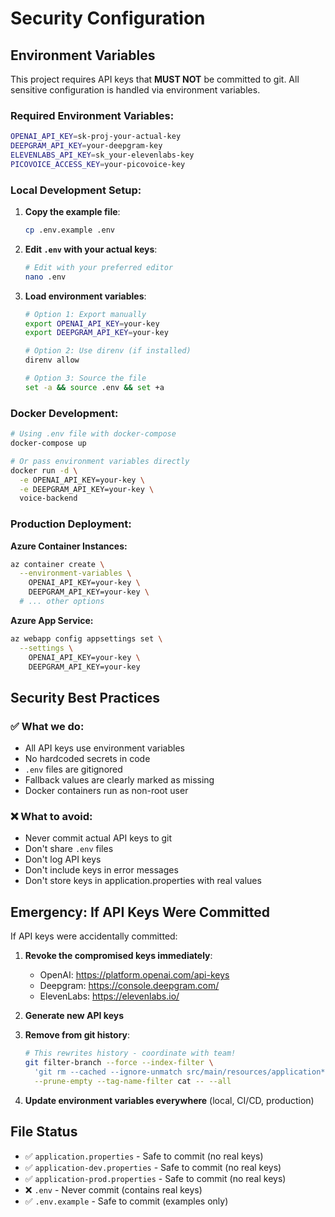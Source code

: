 # Security Configuration

## Environment Variables

This project requires API keys that **MUST NOT** be committed to git. All sensitive configuration is handled via environment variables.

### Required Environment Variables:

```bash
OPENAI_API_KEY=sk-proj-your-actual-key
DEEPGRAM_API_KEY=your-deepgram-key  
ELEVENLABS_API_KEY=sk_your-elevenlabs-key
PICOVOICE_ACCESS_KEY=your-picovoice-key
```

### Local Development Setup:

1. **Copy the example file**:
   ```bash
   cp .env.example .env
   ```

2. **Edit `.env` with your actual keys**:
   ```bash
   # Edit with your preferred editor
   nano .env
   ```

3. **Load environment variables**:
   ```bash
   # Option 1: Export manually
   export OPENAI_API_KEY=your-key
   export DEEPGRAM_API_KEY=your-key
   
   # Option 2: Use direnv (if installed)
   direnv allow
   
   # Option 3: Source the file
   set -a && source .env && set +a
   ```

### Docker Development:

```bash
# Using .env file with docker-compose
docker-compose up

# Or pass environment variables directly
docker run -d \
  -e OPENAI_API_KEY=your-key \
  -e DEEPGRAM_API_KEY=your-key \
  voice-backend
```

### Production Deployment:

**Azure Container Instances:**
```bash
az container create \
  --environment-variables \
    OPENAI_API_KEY=your-key \
    DEEPGRAM_API_KEY=your-key \
  # ... other options
```

**Azure App Service:**
```bash
az webapp config appsettings set \
  --settings \
    OPENAI_API_KEY=your-key \
    DEEPGRAM_API_KEY=your-key
```

## Security Best Practices

### ✅ What we do:
- All API keys use environment variables
- No hardcoded secrets in code
- `.env` files are gitignored
- Fallback values are clearly marked as missing
- Docker containers run as non-root user

### ❌ What to avoid:
- Never commit actual API keys to git
- Don't share `.env` files
- Don't log API keys
- Don't include keys in error messages
- Don't store keys in application.properties with real values

## Emergency: If API Keys Were Committed

If API keys were accidentally committed:

1. **Revoke the compromised keys immediately**:
   - OpenAI: https://platform.openai.com/api-keys
   - Deepgram: https://console.deepgram.com/
   - ElevenLabs: https://elevenlabs.io/

2. **Generate new API keys**

3. **Remove from git history**:
   ```bash
   # This rewrites history - coordinate with team!
   git filter-branch --force --index-filter \
     'git rm --cached --ignore-unmatch src/main/resources/application*.properties' \
     --prune-empty --tag-name-filter cat -- --all
   ```

4. **Update environment variables everywhere** (local, CI/CD, production)

## File Status

- ✅ `application.properties` - Safe to commit (no real keys)
- ✅ `application-dev.properties` - Safe to commit (no real keys)  
- ✅ `application-prod.properties` - Safe to commit (no real keys)
- ❌ `.env` - Never commit (contains real keys)
- ✅ `.env.example` - Safe to commit (examples only)
